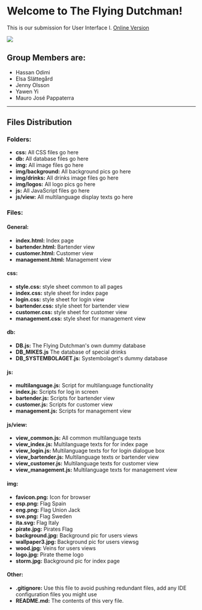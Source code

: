 <h1>Welcome to The Flying Dutchman!</h1>

<p>This is our submission for User Interface I. <a href="http://188.226.149.149/Bar-master/index.html">Online Version</a></p>

<img src="https://i.imgur.com/UZSXGaC.png">

<h2>Group Members are:</h2>
<ul>
    <li>Hassan Odimi</li>
    <li>Elsa Slättegård</li>
    <li>Jenny Olsson</li>
    <li>Yawen Yi</li>
    <li>Mauro José Pappaterra</li>
</ul>

<hr>

<h2>Files Distribution</h2>

<h3>Folders:</h3>
<ul>
    <li><b>css:</b> All CSS files go here</li>
    <li><b>db:</b> All database files go here</li>
    <li><b>img:</b> All image files go here</li>
    <li><b>img/background:</b> All background pics go here</li>
    <li><b>img/drinks:</b> All drinks image files go here</li>
    <li><b>img/logos:</b> All logo pics go here</li>
    <li><b>js:</b> All JavaScript files go here</li>
    <li><b>js/view:</b> All multilanguage display texts go here</li>
</ul>

<h3>Files:</h3>

<h4>General:</h4>
<ul>
    <li><b>index.html:</b> Index page</li>
    <li><b>bartender.html:</b> Bartender view</li>
    <li><b>customer.html:</b> Customer view</li>
    <li><b>management.html:</b> Management view</li>
</ul>

<h4>css:</h4>
<ul>
    <li><b>style.css:</b> style sheet common to all pages</li>
    <li><b>index.css:</b> style sheet for index page</li>
    <li><b>login.css:</b> style sheet for login view</li>
    <li><b>bartender.css:</b> style sheet for bartender view</li>
    <li><b>customer.css:</b> style sheet for customer view</li>
    <li><b>management.css:</b> style sheet for management view</li>
</ul>

<h4>db:</h4>
<ul>
    <li><b>DB.js:</b> The Flying Dutchman's own dummy database</li>
    <li><b>DB_MIKES.js</b> The database of special drinks</li>
    <li><b>DB_SYSTEMBOLAGET.js:</b> Systembolaget's dummy database</li>
</ul>

<h4>js:</h4>
<ul>
    <li><b>multilanguage.js:</b> Script for multilanguage functionality</li>
    <li><b>index.js:</b> Scripts for log in screen</li>
    <li><b>bartender.js:</b> Scripts for bartender view</li>
    <li><b>customer.js:</b> Scripts for customer view</li>
    <li><b>management.js:</b> Scripts for management view</li>
</ul>

<h4>js/view:</h4>
<ul>
    <li><b>view_common.js:</b> All common multilanguage texts</li>
    <li><b>view_index.js:</b> Multilanguage texts for for index page</li>
    <li><b>view_login.js:</b> Multilanguage texts for for login dialogue box</li>
    <li><b>view_bartender.js:</b> Multilanguage texts or bartender view</li>
    <li><b>view_customer.js:</b> Multilanguage texts for customer view</li>
    <li><b>view_management.js:</b> Multilanguage texts for management view</li>
</ul>

<h4>img:</h4>
<ul>
    <li><b>favicon.png:</b> Icon for browser</li>
    <li><b>esp.png:</b> Flag Spain</li>
    <li><b>eng.png:</b> Flag Union Jack</li>
    <li><b>sve.png:</b> Flag Sweden</li>
    <li><b>ita.svg:</b> Flag Italy</li>
    <li><b>pirate.jpg:</b> Pirates Flag</li>
    <li><b>background.jpg:</b> Background pic for users views</li>
    <li><b>wallpaper3.jpg:</b> Background pic for users viewsg</li>
    <li><b>wood.jpg:</b> Veins for users views</li>
    <li><b>logo.jpg:</b> Pirate theme logo</li>
    <li><b>storm.jpg:</b> Background pic for index page</li>


</ul>

<h4>Other:</h4>
<ul>
    <li><b>.gitignore:</b> Use this file to avoid pushing redundant files, add any IDE configuration files you might use </li>
    <li><b>README.md:</b> The contents of this very file.</li>
</ul>



